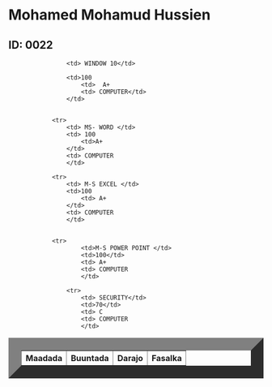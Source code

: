 
<html>
    <title> Natiijo</title>
    <head>
        <link rel="stylesheet" href="table.css"/>
        <body>  
            <h1> Mohamed Mohamud Hussien</h1>
            <h2> ID: 0022</h2>
            <table border="25">
                <tr>
                    <th>Maadada </th>
                    <th>Buuntada</th>
                    <th>Darajo</th>
                    <th>Fasalka</th>
                </tr>
                
                    <td> WINDOW 10</td>
                   
                    <td>100
                        <td>  A+
                        <td> COMPUTER</td>
                    </td>
           
            
                <tr>
                    <td> MS- WORD </td>
                    <td> 100
                        <td>A+
                    </td>
                    <td> COMPUTER
                    </td>
          
                <tr>   
                    <td> M-S EXCEL </td>
                    <td>100
                        <td> A+
                    </td>
                    <td> COMPUTER
                    </td>
        
               
                <tr>
                        <td>M-S POWER POINT </td>
                        <td>100</td>
                        <td> A+
                        <td> COMPUTER
                        </td>
               
                    <tr>
                        <td> SECURITY</td>
                        <td>70</td>
                        <td> C
                        <td> COMPUTER
                        </td>
                   
